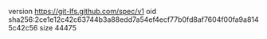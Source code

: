 version https://git-lfs.github.com/spec/v1
oid sha256:2ce1e12c42c63744b3a88edd7a54ef4ecf77b0fd8af7604f00fa9a8145c42c56
size 44475
